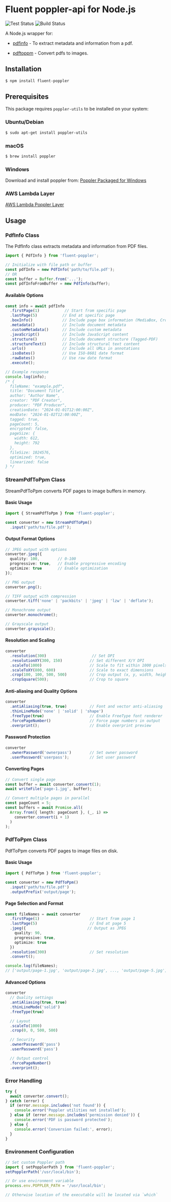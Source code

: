 # Fluent poppler-api for Node.js
![Test Status](https://github.com/shanewwarren/fluent-poppler/actions/workflows/test.yml/badge.svg)
![Build Status](https://github.com/shanewwarren/fluent-poppler/actions/workflows/release.yml/badge.svg)

A Node.js wrapper for:
- [pdfinfo](https://manpages.debian.org/testing/poppler-utils/pdfinfo.1.en.html) - To extract metadata and information from a pdf.



- [pdftoppm](https://manpages.debian.org/testing/poppler-utils/pdftoppm.1.en.html) - Convert pdfs to images.

## Installation

```bash
$ npm install fluent-poppler
```

## Prerequisites

This package requires `poppler-utils` to be installed on your system:

### Ubuntu/Debian

```bash
$ sudo apt-get install poppler-utils
```

### macOS

```bash
$ brew install poppler
```

### Windows

Download and install poppler from: [Poppler Packaged for Windows](https://github.com/oschwartz10612/poppler-windows)

### AWS Lambda Layer

[AWS Lambda Poppler Layer](https://github.com/jeylabs/aws-lambda-poppler-layer)


## Usage

### PdfInfo Class

The PdfInfo class extracts metadata and information from PDF files.

```typescript
import { PdfInfo } from 'fluent-poppler';

// Initialize with file path or buffer
const pdfInfo = new PdfInfo('path/to/file.pdf');
// OR
const buffer = Buffer.from('...');
const pdfInfoFromBuffer = new PdfInfo(buffer);
```

#### Available Options

```typescript
const info = await pdfInfo
  .firstPage(1)           // Start from specific page
  .lastPage(5)           // End at specific page
  .boxInfo()             // Include page box information (MediaBox, CropBox, etc)
  .metadata()            // Include document metadata
  .customMetadata()      // Include custom metadata
  .javaScript()          // Include JavaScript content
  .structure()           // Include document structure (Tagged-PDF)
  .structureText()       // Include structural text content
  .urls()                // Include all URLs in annotations
  .isoDates()            // Use ISO-8601 date format
  .rawDates()            // Use raw date format
  .execute();

// Example response
console.log(info);
/* {
  fileName: "example.pdf",
  title: "Document Title",
  author: "Author Name",
  creator: "PDF Creator",
  producer: "PDF Producer",
  creationDate: "2024-01-01T12:00:00Z",
  modDate: "2024-01-02T12:00:00Z",
  tagged: true,
  pageCount: 5,
  encrypted: false,
  pageSize: {
    width: 612,
    height: 792
  },
  fileSize: 1024576,
  optimized: true,
  linearized: false
} */
```

### StreamPdfToPpm Class

StreamPdfToPpm converts PDF pages to image buffers in memory.

#### Basic Usage

```typescript
import { StreamPdfToPpm } from 'fluent-poppler';

const converter = new StreamPdfToPpm()
  .input('path/to/file.pdf');
```

#### Output Format Options

```typescript
// JPEG output with options
converter.jpeg({
  quality: 100,        // 0-100
  progressive: true,   // Enable progressive encoding
  optimize: true       // Enable optimization
});

// PNG output
converter.png();

// TIFF output with compression
converter.tiff('none' | 'packbits' | 'jpeg' | 'lzw' | 'deflate');

// Monochrome output
converter.monochrome();

// Grayscale output
converter.grayscale();
```

#### Resolution and Scaling

```typescript
converter
  .resolution(300)                    // Set DPI
  .resolutionXY(300, 150)            // Set different X/Y DPI
  .scaleTo(1000)                     // Scale to fit within 1000 pixels
  .scaleToXY(800, 600)               // Scale to exact dimensions
  .crop(100, 100, 500, 500)          // Crop output (x, y, width, height)
  .cropSquare(500);                  // Crop to square
```

#### Anti-aliasing and Quality Options

```typescript
converter
  .antiAliasing(true, true)          // Font and vector anti-aliasing
  .thinLineMode('none' | 'solid' | 'shape')
  .freeType(true)                    // Enable FreeType font renderer
  .forcePageNumber()                 // Force page numbers in output
  .overprint();                      // Enable overprint preview
```

#### Password Protection

```typescript
converter
  .ownerPassword('ownerpass')        // Set owner password
  .userPassword('userpass');         // Set user password
```

#### Converting Pages

```typescript
// Convert single page
const buffer = await converter.convert(1);
await writeFile('page-1.jpg', buffer);

// Convert multiple pages in parallel
const pageCount = 5;
const buffers = await Promise.all(
  Array.from({ length: pageCount }, (_, i) =>
    converter.convert(i + 1)
  )
);
```

### PdfToPpm Class

PdfToPpm converts PDF pages to image files on disk.

#### Basic Usage

```typescript
import { PdfToPpm } from 'fluent-poppler';

const converter = new PdfToPpm()
  .input('path/to/file.pdf')
  .outputPrefix('output/page');
```

#### Page Selection and Format

```typescript
const fileNames = await converter
  .firstPage(1)                      // Start from page 1
  .lastPage(5)                       // End at page 5
  .jpeg({                           // Output as JPEG
    quality: 90,
    progressive: true,
    optimize: true
  })
  .resolution(300)                   // Set resolution
  .convert();

console.log(fileNames);
// ['output/page-1.jpg', 'output/page-2.jpg', ..., 'output/page-5.jpg']
```

#### Advanced Options

```typescript
converter
  // Quality settings
  .antiAliasing(true, true)
  .thinLineMode('solid')
  .freeType(true)

  // Layout
  .scaleTo(1000)
  .crop(0, 0, 500, 500)

  // Security
  .ownerPassword('pass')
  .userPassword('pass')

  // Output control
  .forcePageNumber()
  .overprint();
```

### Error Handling

```typescript
try {
  await converter.convert();
} catch (error) {
  if (error.message.includes('not found')) {
    console.error('Poppler utilities not installed');
  } else if (error.message.includes('permission denied')) {
    console.error('PDF is password protected');
  } else {
    console.error('Conversion failed:', error);
  }
}
```

### Environment Configuration

```typescript
// Set custom Poppler path
import { setPopplerPath } from 'fluent-poppler';
setPopplerPath('/usr/local/bin');

// Or use environment variable
process.env.POPPLER_PATH = '/usr/local/bin';

// Otherwise location of the executable will be located via `which`
```
